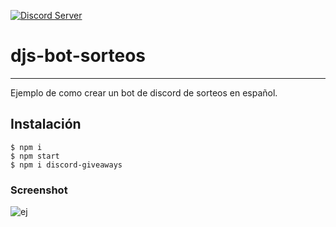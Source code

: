[![Discord Server](https://img.shields.io/discord/667479986214666272?logo=discord&logoColor=white&style=flat-square)](https://discord.gg/hwRTryRe7P)
# djs-bot-sorteos
***
Ejemplo de como crear un bot de discord de sorteos en español.
## Instalación
```
$ npm i 
$ npm start
$ npm i discord-giveaways
```
### Screenshot
![ej](https://media.discordapp.net/attachments/832720412898099279/913475190124597319/Screenshot_2021-11-25-14-02-27-1.png)
